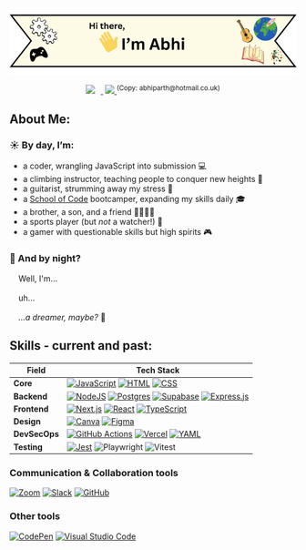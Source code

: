 ![Hi there, I'm Abhi!](./github-header-abhi.png)


<p align="center">
  <a href="www.linkedin.com/in/
  abhiparth-shrestha-564781316" target="_blank"><img src="https://img.shields.io/badge/LinkedIn-0077B5?style=flat&logo=linkedin&logoColor=white" height="28"     style="margin-right: 10px">
  </a>
  <a href="mailto:abhiparth@hotmail.co.uk">
  <img src="https://img.shields.io/badge/%F0%9F%93%A7%20Email-abhiparth@hotmail.co.uk-seagreen" height="28" style="margin-left: 4px">
  </a>
  <sup>(Copy: abhiparth@hotmail.co.uk)</sup>
</p>

## About Me:

### ☀️ By day, I’m:
- a coder, wrangling JavaScript into submission 💻
- a climbing instructor, teaching people to conquer new heights 🧗
- a guitarist, strumming away my stress 🎸
- a <a href="https://schoolofcode.co.uk/">School of Code</a> bootcamper, expanding my skills daily 🎓
- a brother, a son, and a friend 👨‍👩‍👧‍👦
- a sports player (but *not* a watcher!) 🎾
- a gamer with questionable skills but high spirits 🎮

### 🌃 And by night?
&nbsp;&nbsp;&nbsp;&nbsp;Well, I'm...
</br>
</br>
&nbsp;&nbsp;&nbsp;&nbsp;uh...
</br>
</br>
&nbsp;&nbsp;&nbsp;&nbsp;*…a dreamer, maybe?* 🤔






## Skills - current and past:

|   **Field**         | **Tech Stack**                                                                                                                   
|---------------------|--------------------------------------------------------------|
|   **Core**          | [![JavaScript](https://img.shields.io/badge/JavaScript-F7DF1E?logo=javascript&logoColor=000)](#) [![HTML](https://img.shields.io/badge/HTML-%23E34F26.svg?logo=html5&logoColor=white)](#)	[![CSS](https://img.shields.io/badge/CSS-1572B6?logo=css3&logoColor=fff)](#) |
|    **Backend**      | [![NodeJS](https://img.shields.io/badge/Node.js-6DA55F?logo=node.js&logoColor=white)](#) [![Postgres](https://img.shields.io/badge/Postgres-%23316192.svg?logo=postgresql&logoColor=white)](#) [![Supabase](https://img.shields.io/badge/Supabase-3FCF8E?logo=supabase&logoColor=fff)](#) [![Express.js](https://img.shields.io/badge/Express.js-%23404d59.svg?logo=express&logoColor=%2361DAFB)](#) |
|    **Frontend**     | [![Next.js](https://img.shields.io/badge/Next.js-black?logo=next.js&logoColor=white)](#) 	[![React](https://img.shields.io/badge/React-%2320232a.svg?logo=react&logoColor=%2361DAFB)](#) [![TypeScript](https://img.shields.io/badge/TypeScript-3178C6?logo=typescript&logoColor=fff)](#) |
|    **Design**       | [![Canva](https://img.shields.io/badge/Canva-%2300C4CC.svg?&logo=Canva&logoColor=white)](#) [![Figma](https://img.shields.io/badge/Figma-F24E1E?logo=figma&logoColor=white)](#) |
|    **DevSecOps**    | [![GitHub Actions](https://img.shields.io/badge/GitHub_Actions-2088FF?logo=github-actions&logoColor=white)](#) [![Vercel](https://img.shields.io/badge/Vercel-%23000000.svg?logo=vercel&logoColor=white)](#) [![YAML](https://img.shields.io/badge/YAML-CB171E?logo=yaml&logoColor=fff)](#) |
|    **Testing**      | [![Jest](https://img.shields.io/badge/Jest-C21325?logo=jest&logoColor=fff)](#) ![Playwright](https://img.shields.io/badge/-playwright-%232EAD33?style=for-the-badge&logo=playwright&logoColor=white) ![Vitest](https://img.shields.io/badge/-Vitest-252529?style=for-the-badge&logo=vitest&logoColor=FCC72B)|

### Communication & Collaboration tools
[![Zoom](https://img.shields.io/badge/Zoom-2D8CFF?logo=zoom&logoColor=white)](#) [![Slack](https://img.shields.io/badge/Slack-4A154B?logo=slack&logoColor=red)](#) [![GitHub](https://img.shields.io/badge/GitHub-%23121011.svg?logo=github&logoColor=white)](#)
### Other tools
[![CodePen](https://img.shields.io/badge/CodePen-white?&logo=codepen&logoColor=black)](#) [![Visual Studio Code](https://custom-icon-badges.demolab.com/badge/Visual%20Studio%20Code-0078d7.svg?logo=vsc&logoColor=white)](#) 

<!--
**ab-stha/ab-stha** is a ✨ _special_ ✨ repository because its `README.md` (this file) appears on your GitHub profile.

Here are some ideas to get you started:

- 🔭 I’m currently working on ...
- 🌱 I’m currently learning ...
- 👯 I’m looking to collaborate on ...
- 🤔 I’m looking for help with ...
- 💬 Ask me about ...
- 📫 How to reach me: ...
- 😄 Pronouns: ...
- ⚡ Fun fact: ...
-->
